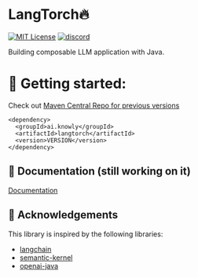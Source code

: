 
# LangTorch🔥

[![MIT License](https://img.shields.io/badge/License-MIT-green.svg)](https://choosealicense.com/licenses/mit/)
[![discord](https://img.shields.io/discord/1094297543078326403)](https://discord.gg/YVUQ4X8E)

Building composable LLM application with Java.

# 🚀 Getting started: 

Check out [Maven Central Repo for previous versions](https://central.sonatype.com/artifact/ai.knowly/langtorch/)
```
<dependency>
  <groupId>ai.knowly</groupId>
  <artifactId>langtorch</artifactId>
  <version>VERSION</version>
</dependency>
```

## 📄 Documentation (still working on it)

[Documentation](https://docs.knowly.ai/langtorch/)

## 🙏 Acknowledgements
This library is inspired by the following libraries:
 - [langchain](https://github.com/hwchase17/langchain)
 - [semantic-kernel](https://github.com/microsoft/semantic-kernel)
 - [openai-java](https://github.com/TheoKanning/openai-java)

